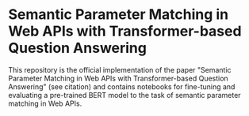 # Semantic Parameter Matching in Web APIs with Transformer-based Question Answering
This repository is the official implementation of the paper "Semantic Parameter Matching in Web APIs with Transformer-based Question Answering" (see citation) and contains notebooks for fine-tuning and evaluating a pre-trained BERT model to the task of semantic parameter matching in Web APIs. 




